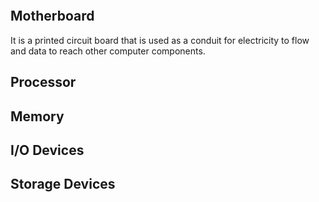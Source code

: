 ```toc
```
## Motherboard
It is a printed circuit board that is used as a conduit for electricity to flow and data to reach other computer components.
## Processor
## Memory
## I/O Devices
## Storage Devices
